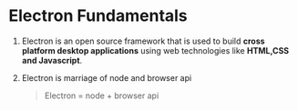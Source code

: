 # Electron Fundamentals
1. Electron is an open source framework that is used to build **cross platform desktop applications** using web technologies like **HTML,CSS and Javascript**.

2. Electron is marriage of node and browser api
   > Electron = node + browser api

